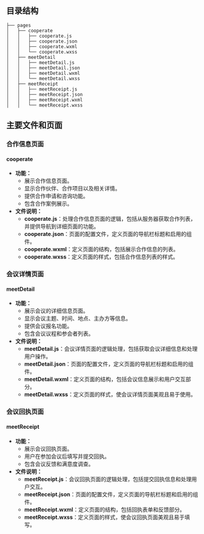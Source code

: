 ## 目录结构

```
├── pages
│   ├── cooperate
│   │   ├── cooperate.js
│   │   ├── cooperate.json
│   │   ├── cooperate.wxml
│   │   └── cooperate.wxss
│   ├── meetDetail
│   │   ├── meetDetail.js
│   │   ├── meetDetail.json
│   │   ├── meetDetail.wxml
│   │   └── meetDetail.wxss
│   ├── meetReceipt
│   │   ├── meetReceipt.js
│   │   ├── meetReceipt.json
│   │   ├── meetReceipt.wxml
│   │   └── meetReceipt.wxss
```

## 主要文件和页面

### 合作信息页面

#### cooperate

- **功能：**
  - 展示合作信息页面。
  - 显示合作伙伴、合作项目以及相关详情。
  - 提供合作申请和咨询功能。
  - 包含合作案例展示。
- **文件说明：**
  - **cooperate.js**：处理合作信息页面的逻辑，包括从服务器获取合作列表，并提供导航到详细页面的功能。
  - **cooperate.json**：页面的配置文件，定义页面的导航栏标题和启用的组件。
  - **cooperate.wxml**：定义页面的结构，包括展示合作信息的列表。
  - **cooperate.wxss**：定义页面的样式，包括合作信息列表的样式。

### 会议详情页面

#### meetDetail

- **功能：**
  - 展示会议的详细信息页面。
  - 显示会议主题、时间、地点、主办方等信息。
  - 提供会议报名功能。
  - 包含会议议程和参会者列表。
- **文件说明：**
  - **meetDetail.js**：会议详情页面的逻辑处理，包括获取会议详细信息和处理用户操作。
  - **meetDetail.json**：页面的配置文件，定义页面的导航栏标题和启用的组件。
  - **meetDetail.wxml**：定义页面的结构，包括会议信息展示和用户交互部分。
  - **meetDetail.wxss**：定义页面的样式，使会议详情页面美观且易于使用。

### 会议回执页面

#### meetReceipt

- **功能：**
  - 展示会议回执页面。
  - 用户在参加会议后填写并提交回执。
  - 包含会议反馈和满意度调查。
- **文件说明：**
  - **meetReceipt.js**：会议回执页面的逻辑处理，包括提交回执信息和处理用户交互。
  - **meetReceipt.json**：页面的配置文件，定义页面的导航栏标题和启用的组件。
  - **meetReceipt.wxml**：定义页面的结构，包括回执表单和反馈部分。
  - **meetReceipt.wxss**：定义页面的样式，使会议回执页面美观且易于填写。